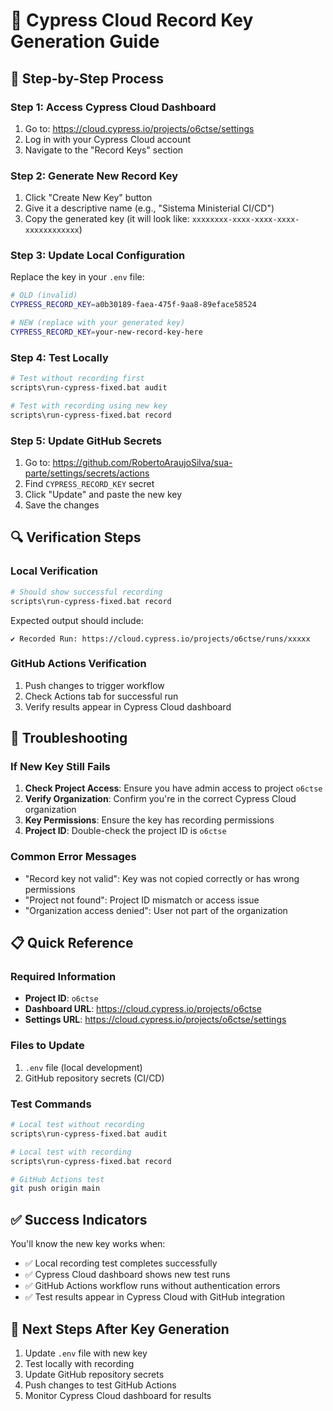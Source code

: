 # 🔑 Cypress Cloud Record Key Generation Guide

## 🎯 **Step-by-Step Process**

### Step 1: Access Cypress Cloud Dashboard
1. Go to: https://cloud.cypress.io/projects/o6ctse/settings
2. Log in with your Cypress Cloud account
3. Navigate to the "Record Keys" section

### Step 2: Generate New Record Key
1. Click "Create New Key" button
2. Give it a descriptive name (e.g., "Sistema Ministerial CI/CD")
3. Copy the generated key (it will look like: `xxxxxxxx-xxxx-xxxx-xxxx-xxxxxxxxxxxx`)

### Step 3: Update Local Configuration
Replace the key in your `.env` file:
```bash
# OLD (invalid)
CYPRESS_RECORD_KEY=a0b30189-faea-475f-9aa8-89eface58524

# NEW (replace with your generated key)
CYPRESS_RECORD_KEY=your-new-record-key-here
```

### Step 4: Test Locally
```bash
# Test without recording first
scripts\run-cypress-fixed.bat audit

# Test with recording using new key
scripts\run-cypress-fixed.bat record
```

### Step 5: Update GitHub Secrets
1. Go to: https://github.com/RobertoAraujoSilva/sua-parte/settings/secrets/actions
2. Find `CYPRESS_RECORD_KEY` secret
3. Click "Update" and paste the new key
4. Save the changes

## 🔍 **Verification Steps**

### Local Verification
```bash
# Should show successful recording
scripts\run-cypress-fixed.bat record
```

Expected output should include:
```
✔ Recorded Run: https://cloud.cypress.io/projects/o6ctse/runs/xxxxx
```

### GitHub Actions Verification
1. Push changes to trigger workflow
2. Check Actions tab for successful run
3. Verify results appear in Cypress Cloud dashboard

## 🚨 **Troubleshooting**

### If New Key Still Fails
1. **Check Project Access**: Ensure you have admin access to project `o6ctse`
2. **Verify Organization**: Confirm you're in the correct Cypress Cloud organization
3. **Key Permissions**: Ensure the key has recording permissions
4. **Project ID**: Double-check the project ID is `o6ctse`

### Common Error Messages
- "Record key not valid": Key was not copied correctly or has wrong permissions
- "Project not found": Project ID mismatch or access issue
- "Organization access denied": User not part of the organization

## 📋 **Quick Reference**

### Required Information
- **Project ID**: `o6ctse`
- **Dashboard URL**: https://cloud.cypress.io/projects/o6ctse
- **Settings URL**: https://cloud.cypress.io/projects/o6ctse/settings

### Files to Update
1. `.env` file (local development)
2. GitHub repository secrets (CI/CD)

### Test Commands
```bash
# Local test without recording
scripts\run-cypress-fixed.bat audit

# Local test with recording
scripts\run-cypress-fixed.bat record

# GitHub Actions test
git push origin main
```

## ✅ **Success Indicators**

You'll know the new key works when:
- ✅ Local recording test completes successfully
- ✅ Cypress Cloud dashboard shows new test runs
- ✅ GitHub Actions workflow runs without authentication errors
- ✅ Test results appear in Cypress Cloud with GitHub integration

## 🔗 **Next Steps After Key Generation**

1. Update `.env` file with new key
2. Test locally with recording
3. Update GitHub repository secrets
4. Push changes to test GitHub Actions
5. Monitor Cypress Cloud dashboard for results
